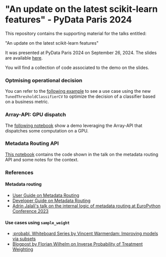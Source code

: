 # "An update on the latest scikit-learn features" - PyData Paris 2024

This repository contains the supporting material for the talks entitled:

"An update on the latest scikit-learn features"

It was presented at PyData Paris 2024 on September 26, 2024. The slides are
available [here](https://docs.google.com/presentation/d/18XZcuokdTafTay8HKZzO0KkZnfuL3WkIhrbwjCJsvJc/edit?usp=sharing).

You will find a collection of code associated to the demo on the slides.

### Optmising operational decision

You can refer to the
[following example](https://scikit-learn.org/stable/auto_examples/model_selection/plot_cost_sensitive_learning.html#sphx-glr-auto-examples-model-selection-plot-cost-sensitive-learning-py) 
to see a use case using the new `TunedThresholdClassifierCV` to optimize
the decision of a classifier based on a business metric.

### Array-API: GPU dispatch

The [following notebook](https://colab.research.google.com/drive/1TeF6fZQvvKFRJDagXN6Bbn0199sRiQ6j?usp=sharing)
show a demo leveraging the Array-API that dispatches some computation on a GPU.

### Metadata Routing API

[This
notebook](https://github.com/StefanieSenger/Talks/blob/main/2024_Metadata-Routing-API/metatdata_routing_API.ipynb)
contains the code shown in the talk on the metadata routing API and some notes for the context.


### References

#### Metadata routing

- [User Guide on Metadata Routing](https://scikit-learn.org/stable/metadata_routing.html#metadata-routing)
- [Developer Guide on Metadata Routing](https://scikit-learn.org/stable/auto_examples/miscellaneous/plot_metadata_routing.html#metadata-routing)
- [Adrin Jalali's talk on the internal logic of metadata routing at EuroPython Conference 2023](https://www.youtube.com/watch?v=1rf6HI-pYq8)

#### Use cases using `sample_weight`

- [:probabl. Whiteboard Series by Vincent Warmerdam: Improving models via subsets](https://www.youtube.com/watch?v=REIg5NH2SNc)
- [Blogpost by Florian Wilhelm on Inverse Probability of Treatment Weighting](https://florianwilhelm.info/2017/04/causal_inference_propensity_score)

